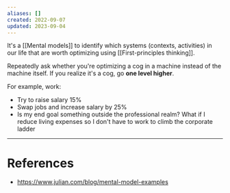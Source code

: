 ```yaml
---
aliases: []
created: 2022-09-07
updated: 2023-09-04
---
```


It's a [[Mental models]] to identify which systems (contexts, activities) in our life that are worth optimizing using [[First-principles thinking]].

Repeatedly ask whether you're optimizing a cog in a machine instead of the machine itself. If you realize it's a cog, go **one level higher**.

For example, work:
- Try to raise salary 15%
- Swap jobs and increase salary by 25%
- Is my end goal something outside the professional realm? What if I reduce living expenses so I don't have to work to climb the corporate ladder

---
# References
* https://www.julian.com/blog/mental-model-examples